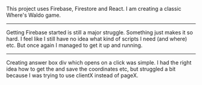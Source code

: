This project uses Firebase, Firestore and React. I am creating a classic Where's Waldo game.

---

Getting Firebase started is still a major struggle. Something just makes it so hard. I feel like I still have no idea what kind of scripts I need
(and where) etc. But once again I managed to get it up and running.

---

Creating answer box div which opens on a click was simple. I had the right idea how to get the and save the coordinates etc, but struggled a bit because I was trying to use clientX instead of pageX.
